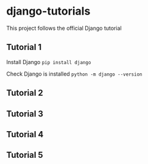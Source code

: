 # django-tutorials

This project follows the official Django tutorial

## Tutorial 1
Install Django
```pip install django```

Check Django is installed
```python -m django --version```


## Tutorial 2

## Tutorial 3

## Tutorial 4

## Tutorial 5
